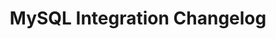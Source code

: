 ---
title: "MySQL Integration Changelog"
permalink: /integrations/databases/mysql/changelog
summary: "Updates about the MySQL integration from the Stitch team."
input: false
show-in-menus: false

layout: changelog
content-type: "changelog-entry-list"
connection-type: "integration"

key: "mysql-integration-changelog"

name: "mysql"
display_name: "MySQL"
---